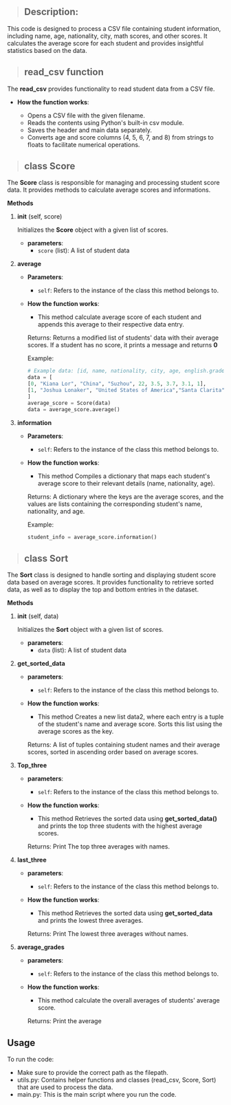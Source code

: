 >## **Description:**

This code is designed to process a CSV file containing student information, including name, age, nationality, city, math scores, and other scores. It calculates the average score for each student and provides insightful statistics based on the data.


>## **read_csv function**

The **read_csv** provides functionality to read student data from a CSV file. 

- **How the function works**:

    - Opens a CSV file with the given filename.
    - Reads the contents using Python's built-in csv module.
    - Saves the header and main data separately.
    - Converts age and score columns (4, 5, 6, 7, and 8) from strings to floats to facilitate numerical operations.
    

>## **class Score**

The **Score** class is responsible for managing and processing student score data. It provides methods to calculate average scores and informations.
    
**Methods**

1. **__init__**
    (self, score)

    Initializes the **Score** object with a given list of scores.

    - **parameters**:
        - `score` (list): A list of student data


2. **average**

    - **Parameters**:
        - `self`: Refers to the instance of the class this method belongs to.

    - **How the function works**:

        - This method calculate average score of each student and appends this average to their respective data entry.

        Returns: Returns a modified list of students' data with their average scores. If a student has no score, it prints a message and returns **0**

        Example:
        ```python
        # Example data: [id, name, nationality, city, age, english.grade, other scores...]
        data = [
        [0, "Kiana Lor", "China", "Suzhou", 22, 3.5, 3.7, 3.1, 1],
        [1, "Joshua Lonaker", "United States of America","Santa Clarita", 22, 2.9, 3.2, 3.6, 5]
        ]
        average_score = Score(data)
        data = average_score.average()
        ```


3. **information**

    - **Parameters**:
        - `self`: Refers to the instance of the class this method belongs to.

    - **How the function works**:

        - This method Compiles a dictionary that maps each student's average score to their relevant details (name, nationality, age).

        Returns: A dictionary where the keys are the average scores, and the values are lists containing the corresponding student's name, nationality, and age.

        Example:
        ```python
        student_info = average_score.information()
        ```


>## **class Sort**

The **Sort** class is designed to handle sorting and displaying student score data based on average scores. It provides functionality to retrieve sorted data, as well as to display the top and bottom entries in the dataset.

**Methods**

1. **__init__**
    (self, data)

    Initializes the **Sort** object with a given list of scores.

    - **parameters**:
        - `data` (list): A list of student data

2. **get_sorted_data**

    - **parameters**:
        - `self`: Refers to the instance of the class this method belongs to.

    - **How the function works**:

        - This method Creates a new list data2, where each entry is a tuple of the student's name and average score.
        Sorts this list using the average scores as the key.

         Returns: A list of tuples containing student names and their average scores, sorted in ascending order based on average scores.

3. **Top_three**

    - **parameters**:
        - `self`: Refers to the instance of the class this method belongs to.
    
    - **How the function works**:

        - This method Retrieves the sorted data using **get_sorted_data()** and prints the top three students with the highest average scores.

        Returns: Print The top three averages with names.

4. **last_three**

    - **parameters**:
        - `self`: Refers to the instance of the class this method belongs to.
    
    - **How the function works**:

        - This method Retrieves the sorted data using **get_sorted_data** and prints the lowest three averages.

        Returns: Print The lowest three averages without names.

5. **average_grades**

    - **parameters**:
        - `self`: Refers to the instance of the class this method belongs to.

    - **How the function works**:

        - This method calculate the overall averages of students' average score.

        Returns: Print the average

## **Usage**

To run the code:
- Make sure to provide the correct path as the filepath.
- utils.py: Contains helper functions and classes (read_csv, Score, Sort) that are used to process the data.
- main.py: This is the main script where you run the code.


        
